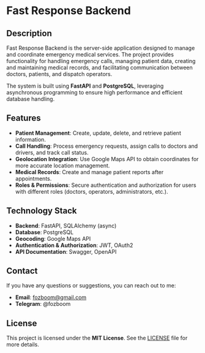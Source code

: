 # Fast Response Backend

## Description

Fast Response Backend is the server-side application designed to manage and coordinate emergency medical services. The project provides functionality for handling emergency calls, managing patient data, creating and maintaining medical records, and facilitating communication between doctors, patients, and dispatch operators.

The system is built using **FastAPI** and **PostgreSQL**, leveraging asynchronous programming to ensure high performance and efficient database handling.

## Features

- **Patient Management**: Create, update, delete, and retrieve patient information.
- **Call Handling**: Process emergency requests, assign calls to doctors and drivers, and track call status.
- **Geolocation Integration**: Use Google Maps API to obtain coordinates for more accurate location management.
- **Medical Records**: Create and manage patient reports after appointments.
- **Roles & Permissions**: Secure authentication and authorization for users with different roles (doctors, operators, administrators, etc.).

## Technology Stack

- **Backend**: FastAPI, SQLAlchemy (async)
- **Database**: PostgreSQL
- **Geocoding**: Google Maps API
- **Authentication & Authorization**: JWT, OAuth2
- **API Documentation**: Swagger, OpenAPI

## Contact
If you have any questions or suggestions, you can reach out to me:

 - **Email**: fozboom@gmail.com
 - **Telegram**: @fozboom

## License

This project is licensed under the **MIT License**. See the [LICENSE](./LICENSE) file for more details.
